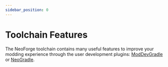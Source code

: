 ```yaml
---
sidebar_position: 0
---
```


# Toolchain Features

The NeoForge toolchain contains many useful features to improve your modding experience through the user development plugins: [ModDevGradle][mdg] or [NeoGradle][ng].

[mdg]: plugins/mdg/index.md
[ng]: plugins/ng/index.md
